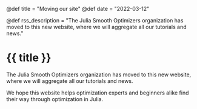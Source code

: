 @def title = "Moving our site"
@def date = "2022-03-12"
<!-- The rss_description should be a few lines long. Not too small, but not large. -->
@def rss_description = "The Julia Smooth Optimizers organization has moved to this new website, where we will aggregate all our tutorials and news."

# {{ title }}

The Julia Smooth Optimizers organization has moved to this new website, where we will aggregate all our tutorials and news.

We hope this website helps optimization experts and beginners alike find their way through optimization in Julia.
